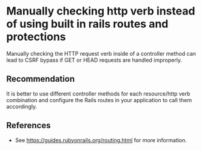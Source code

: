 # Manually checking http verb instead of using built in rails routes and protections
Manually checking the HTTP request verb inside of a controller method can lead to CSRF bypass if GET or HEAD requests are handled improperly.


## Recommendation
It is better to use different controller methods for each resource/http verb combination and configure the Rails routes in your application to call them accordingly.


## References
* See https://guides.rubyonrails.org/routing.html for more information.
